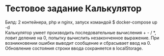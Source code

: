 # Тестовое задание Калькулятор
Билд: 2 контейнера, php и nginx, запуск командой $ docker-compose up -d </br>
Калькулятор умеет производить последовательные вычисления + - / *, ловит деление на 0, попытку вычислить незаконченное выражение. При возникновении ошибки выводит сообщение и сбрасывает ввод на 0. Обновление состояния строки ввода сохраняется в localStorage.
